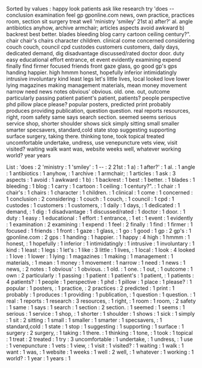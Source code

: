 Sorted by values :
happy look patients ask like research try 'does -- conclusion examination feel gp gponline.com news, own practice, practices room, section sit surgery treat well 'ministry 'smiley' 21st a) after?' al. angle antibiotics anyhow, archive armchair; articles aspects avoid awkward b) backrest best better. blades bleeding blog carry cartoon ceiling century?". chair chair's chairs character children. clinical come concerned considering couch couch, council cpd custodes customers customers, daily days, dedicated demand, dig disadvantage discussed/rated doctor door. duty easy educational effort entrance, et event evidently examining expend finally find firmer focused friends front gaze glass, go good gp's gps handing happier. high hmmm honest, hopefully inferior intimidatingly intrusive involuntary kind least legs let's little lives, local looked love lower lying magazines making management materials, mean money movement narrow need news notes obvious' obvious. old. one. out, outcome particularly passing patient patient's patient, patients? people perspective phd pillow place please? popular posters, predicted print probably produces providing publication, question question. real reports resources, right, room safety same says search section. seemed seems serious service shop, shorter shoulder shows sick simply sitting small smaller smarter specsavers, standard,cold state stop suggesting supporting surface surgery, taking there. thinking tone, took topical treated uncomfortable undertake, undress, use venepuncture vets view, visit visited? waiting walk want was, website weeks well, whatever working world? year years 

List :
'does : 2
'ministry : 1
'smiley' : 1
-- : 2
21st : 1
a) : 1
after?' : 1
al. : 1
angle : 1
antibiotics : 1
anyhow, : 1
archive : 1
armchair; : 1
articles : 1
ask : 3
aspects : 1
avoid : 1
awkward : 1
b) : 1
backrest : 1
best : 1
better. : 1
blades : 1
bleeding : 1
blog : 1
carry : 1
cartoon : 1
ceiling : 1
century?". : 1
chair : 1
chair's : 1
chairs : 1
character : 1
children. : 1
clinical : 1
come : 1
concerned : 1
conclusion : 2
considering : 1
couch : 1
couch, : 1
council : 1
cpd : 1
custodes : 1
customers : 1
customers, : 1
daily : 1
days, : 1
dedicated : 1
demand, : 1
dig : 1
disadvantage : 1
discussed/rated : 1
doctor : 1
door. : 1
duty : 1
easy : 1
educational : 1
effort : 1
entrance, : 1
et : 1
event : 1
evidently : 1
examination : 2
examining : 1
expend : 1
feel : 2
finally : 1
find : 1
firmer : 1
focused : 1
friends : 1
front : 1
gaze : 1
glass, : 1
go : 1
good : 1
gp : 2
gp's : 1
gponline.com : 2
gps : 1
handing : 1
happier. : 1
happy : 4
high : 1
hmmm : 1
honest, : 1
hopefully : 1
inferior : 1
intimidatingly : 1
intrusive : 1
involuntary : 1
kind : 1
least : 1
legs : 1
let's : 1
like : 3
little : 1
lives, : 1
local : 1
look : 4
looked : 1
love : 1
lower : 1
lying : 1
magazines : 1
making : 1
management : 1
materials, : 1
mean : 1
money : 1
movement : 1
narrow : 1
need : 1
news : 1
news, : 2
notes : 1
obvious' : 1
obvious. : 1
old. : 1
one. : 1
out, : 1
outcome : 1
own : 2
particularly : 1
passing : 1
patient : 1
patient's : 1
patient, : 1
patients : 4
patients? : 1
people : 1
perspective : 1
phd : 1
pillow : 1
place : 1
please? : 1
popular : 1
posters, : 1
practice, : 2
practices : 2
predicted : 1
print : 1
probably : 1
produces : 1
providing : 1
publication, : 1
question : 1
question. : 1
real : 1
reports : 1
research : 3
resources, : 1
right, : 1
room : 1
room, : 2
safety : 1
same : 1
says : 1
search : 1
section : 2
section. : 1
seemed : 1
seems : 1
serious : 1
service : 1
shop, : 1
shorter : 1
shoulder : 1
shows : 1
sick : 1
simply : 1
sit : 2
sitting : 1
small : 1
smaller : 1
smarter : 1
specsavers, : 1
standard,cold : 1
state : 1
stop : 1
suggesting : 1
supporting : 1
surface : 1
surgery : 2
surgery, : 1
taking : 1
there. : 1
thinking : 1
tone, : 1
took : 1
topical : 1
treat : 2
treated : 1
try : 3
uncomfortable : 1
undertake, : 1
undress, : 1
use : 1
venepuncture : 1
vets : 1
view, : 1
visit : 1
visited? : 1
waiting : 1
walk : 1
want : 1
was, : 1
website : 1
weeks : 1
well : 2
well, : 1
whatever : 1
working : 1
world? : 1
year : 1
years : 1
